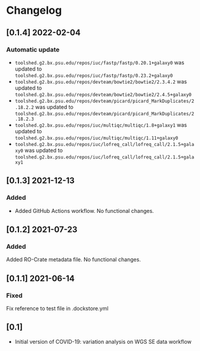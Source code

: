 # Changelog

## [0.1.4] 2022-02-04

### Automatic update
- `toolshed.g2.bx.psu.edu/repos/iuc/fastp/fastp/0.20.1+galaxy0` was updated to `toolshed.g2.bx.psu.edu/repos/iuc/fastp/fastp/0.23.2+galaxy0`
- `toolshed.g2.bx.psu.edu/repos/devteam/bowtie2/bowtie2/2.3.4.2` was updated to `toolshed.g2.bx.psu.edu/repos/devteam/bowtie2/bowtie2/2.4.5+galaxy0`
- `toolshed.g2.bx.psu.edu/repos/devteam/picard/picard_MarkDuplicates/2.18.2.2` was updated to `toolshed.g2.bx.psu.edu/repos/devteam/picard/picard_MarkDuplicates/2.18.2.3`
- `toolshed.g2.bx.psu.edu/repos/iuc/multiqc/multiqc/1.8+galaxy1` was updated to `toolshed.g2.bx.psu.edu/repos/iuc/multiqc/multiqc/1.11+galaxy0`
- `toolshed.g2.bx.psu.edu/repos/iuc/lofreq_call/lofreq_call/2.1.5+galaxy0` was updated to `toolshed.g2.bx.psu.edu/repos/iuc/lofreq_call/lofreq_call/2.1.5+galaxy1`

## [0.1.3] 2021-12-13

### Added
- Added GitHub Actions workflow. No functional changes.

## [0.1.2] 2021-07-23

### Added

Added RO-Crate metadata file. No functional changes.

## [0.1.1] 2021-06-14

### Fixed

Fix reference to test file in .dockstore.yml

## [0.1]

- Initial version of COVID-19: variation analysis on WGS SE data workflow
